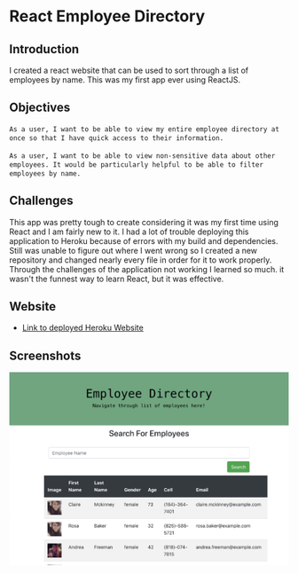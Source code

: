 # React Employee Directory  

## Introduction  

I created a react website that can be used to sort through a list of employees by name. This was my first app ever using ReactJS.

## Objectives  

```
As a user, I want to be able to view my entire employee directory at once so that I have quick access to their information.  

As a user, I want to be able to view non-sensitive data about other employees. It would be particularly helpful to be able to filter employees by name.
```

## Challenges  

This app was pretty tough to create considering it was my first time using React and I am fairly new to it. I had a lot of trouble deploying this application to Heroku because of errors with my build and dependencies. Still was unable to figure out where I went wrong so I created a new repository and changed nearly every file in order for it to work properly. Through the challenges of the application not working I learned so much. it wasn't the funnest way to learn React, but it was effective.  

## Website

* [Link to deployed Heroku Website](https://afternoon-reaches-35223.herokuapp.com/)  

## Screenshots  

![screenshot](./public/employee_search.png)  